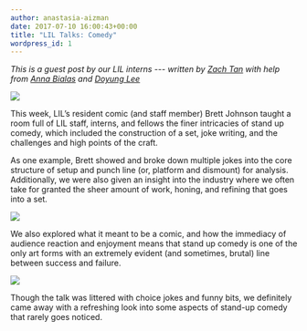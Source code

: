 ```yaml
---
author: anastasia-aizman
date: 2017-07-10 16:00:43+00:00
title: "LIL Talks: Comedy"
wordpress_id: 1
---
```


_This is a guest post by our LIL interns --- written by [Zach Tan](http://www.zachtan.co/) with help from [Anna Bialas](https://www.google.com/search?q=fat+cat&source=lnms&tbm=isch&sa=X&ved=0ahUKEwiIxJLEh__UAhULez4KHegnBpoQ_AUICigB#tbm=isch&q=fluffy+cat) and [Doyung Lee](https://doyunglee.github.io/index.html)_

![](https://lil-blog-media.s3.amazonaws.com/IMG_20170707_134412_sm-1024x768.jpg)

This week, LIL’s resident comic (and staff member) Brett Johnson taught a room full of LIL staff, interns, and fellows the finer intricacies of stand up comedy, which included the construction of a set, joke writing, and the challenges and high points of the craft.

As one example, Brett showed and broke down multiple jokes into the core structure of setup and punch line (or, platform and dismount) for analysis. Additionally, we were also given an insight into the industry where we often take for granted the sheer amount of work, honing, and refining that goes into a set.

![](https://lil-blog-media.s3.amazonaws.com/IMG_20170707_143742_sm-1024x768.jpg)

We also explored what it meant to be a comic, and how the immediacy of audience reaction and enjoyment means that stand up comedy is one of the only art forms with an extremely evident (and sometimes, brutal) line between success and failure.

![](https://lil-blog-media.s3.amazonaws.com/Burst_Cover_GIF_Action_20170707141317_sm.gif)

Though the talk was littered with choice jokes and funny bits, we definitely came away with a refreshing look into some aspects of stand-up comedy that rarely goes noticed.
